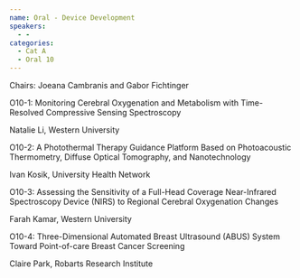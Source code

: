 ```yaml
---
name: Oral - Device Development
speakers:
  - -
categories:
  - Cat A
  - Oral 10
---
```


Chairs: Joeana Cambranis and Gabor Fichtinger

O10-1: Monitoring Cerebral Oxygenation and
Metabolism with Time-Resolved Compressive Sensing
Spectroscopy

Natalie Li, Western University

O10-2: A Photothermal Therapy Guidance Platform Based
on Photoacoustic Thermometry, Diffuse Optical
Tomography, and Nanotechnology

Ivan Kosik, University Health Network


O10-3: Assessing the Sensitivity of a Full-Head Coverage
Near-Infrared Spectroscopy Device (NIRS) to Regional
Cerebral Oxygenation Changes

Farah Kamar, Western University

O10-4: Three-Dimensional Automated Breast Ultrasound
(ABUS) System Toward Point-of-care Breast Cancer
Screening

Claire Park, Robarts Research Institute
